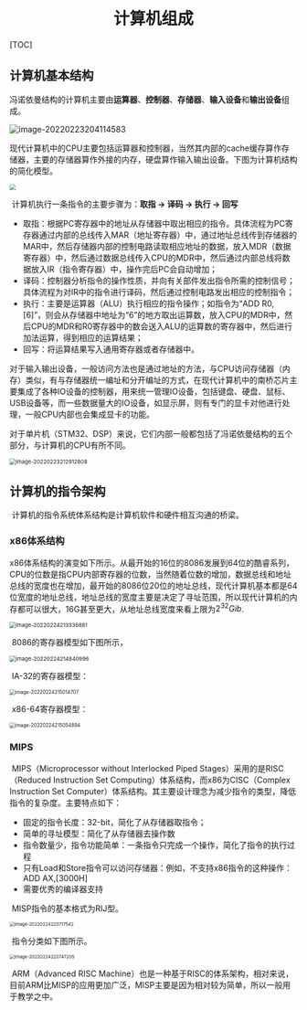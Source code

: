 <h1 style="text-align:center">计算机组成</h1>

[TOC]

## 计算机基本结构

​	冯诺依曼结构的计算机主要由**运算器**、**控制器**、**存储器**、**输入设备**和**输出设备**组成。

<img src="images/计算机组成/image-20220223204114583.png" alt="image-20220223204114583"  />

​	现代计算机中的CPU主要包括运算器和控制器，当然其内部的cache缓存算作存储器，主要的存储器算作外接的内存，硬盘算作输入输出设备。下图为计算机结构的简化模型。

<img src="images/计算机组成/image-20220223205133561.png" style="zoom:67%;" />

​	计算机执行一条指令的主要步骤为：**取指 -> 译码 -> 执行 -> 回写**

- 取指：根据PC寄存器中的地址从存储器中取出相应的指令。具体流程为PC寄存器通过内部的总线传入MAR（地址寄存器）中，通过地址总线传到存储器的MAR中，然后存储器内部的控制电路读取相应地址的数据，放入MDR（数据寄存器）中，然后通过数据总线传入CPU的MDR中，然后通过内部总线将数据放入IR（指令寄存器）中，操作完后PC会自动增加；
- 译码：控制器分析指令的操作性质，并向有关部件发出指令所需的控制信号；具体流程为对IR中的指令进行译码，然后通过控制电路发出相应的控制指令；
- 执行：主要是运算器（ALU）执行相应的指令操作；如指令为“ADD R0, [6]”，则会从存储器中地址为“6”的地方取出运算数，放入CPU的MDR中，然后CPU的MDR和R0寄存器中的数会送入ALU的运算数的寄存器中，然后进行加法运算，得到相应的运算结果；
- 回写：将运算结果写入通用寄存器或者存储器中。

​	对于输入输出设备，一般访问方法也是通过地址的方法，与CPU访问存储器（内存）类似，有与存储器统一编址和分开编址的方式，在现代计算机中的南桥芯片主要集成了各种IO设备的控制器，用来统一管理IO设备，包括键盘、硬盘、鼠标、USB设备等，而一些数据量大的IO设备，如显示屏，则有专门的显卡对他进行处理，一般CPU内部也会集成显卡的功能。

​	对于单片机（STM32、DSP）来说，它们内部一般都包括了冯诺依曼结构的五个部分，与计算机的CPU有所不同。

<img src="images/计算机组成/image-20220223212912808.png" alt="image-20220223212912808" style="zoom:67%;" />



## 计算机的指令架构

​	计算机的指令系统体系结构是计算机软件和硬件相互沟通的桥梁。

### x86体系结构

​	x86体系结构的演变如下所示。从最开始的16位的8086发展到64位的酷睿系列，CPU的位数是指CPU内部寄存器的位数，当然随着位数的增加，数据总线和地址总线的宽度也在增加，最开始的8086位20位的地址总线，现代计算机基本都是64位宽度的地址总线，地址总线的宽度主要是决定了寻址范围，所以现代计算机的内存都可以很大，16G甚至更大，从地址总线宽度来看上限为$2^{32}Gib$.

<img src="images/计算机组成/image-20220224213336881.png" alt="image-20220224213336881" style="zoom:67%;" />

​	8086的寄存器模型如下图所示，

<img src="images/计算机组成/image-20220224214840996.png" alt="image-20220224214840996" style="zoom: 67%;" />

​	IA-32的寄存器模型：

<img src="images/计算机组成/image-20220224215014707.png" alt="image-20220224215014707" style="zoom: 60%;" />

​	x86-64寄存器模型：

<img src="images/计算机组成/image-20220224215054894.png" alt="image-20220224215054894" style="zoom:60%;" />

### MIPS

​	MIPS（Microprocessor without Interlocked Piped Stages）采用的是RISC（Reduced Instruction Set Computing）体系结构，而x86为CISC（Complex Instruction Set Computer）体系结构。其主要设计理念为减少指令的类型，降低指令的复杂度。主要特点如下：

- 固定的指令长度：32-bit，简化了从存储器取指令；
- 简单的寻址模型：简化了从存储器去操作数
- 指令数量少，指令功能简单：一条指令只完成一个操作，简化了指令的执行过程
- 只有Load和Store指令可以访问存储器：例如，不支持x86指令的这种操作：ADD AX,[3000H]
- 需要优秀的编译器支持

​	MISP指令的基本格式为RIJ型。

<img src="images/计算机组成/image-20220224220717542.png" alt="image-20220224220717542" style="zoom:55%;" />

​	指令分类如下图所示。

<img src="images/计算机组成/image-20220224220747205.png" alt="image-20220224220747205" style="zoom: 55%;" />

​	ARM（Advanced RISC Machine）也是一种基于RISC的体系架构，相对来说，目前ARM比MISP的应用更加广泛，MISP主要是因为相对较为简单，所以一般用于教学之中。